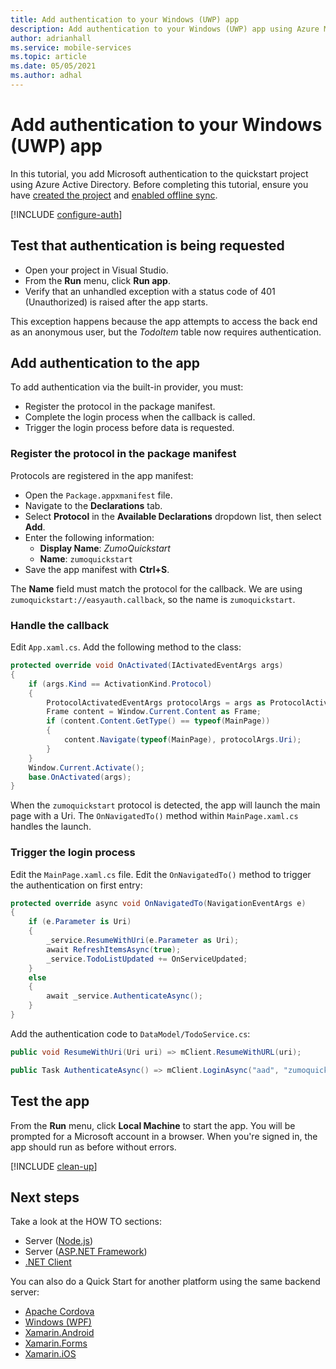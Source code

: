 ```yaml
---
title: Add authentication to your Windows (UWP) app
description: Add authentication to your Windows (UWP) app using Azure Mobile Apps with our tutorial.
author: adrianhall
ms.service: mobile-services
ms.topic: article
ms.date: 05/05/2021
ms.author: adhal
---
```


# Add authentication to your Windows (UWP) app

In this tutorial, you add Microsoft authentication to the quickstart project using Azure Active Directory. Before completing this tutorial, ensure you have [created the project](./index.md) and [enabled offline sync](./offline.md).

[!INCLUDE [configure-auth](../../includes/quickstart-configure-auth.md)]

## Test that authentication is being requested

* Open your project in Visual Studio. 
* From the **Run** menu, click **Run app**.
* Verify that an unhandled exception with a status code of 401 (Unauthorized) is raised after the app starts.

This exception happens because the app attempts to access the back end as an anonymous user, but the *TodoItem* table now requires authentication.

## Add authentication to the app

To add authentication via the built-in provider, you must:

* Register the protocol in the package manifest.
* Complete the login process when the callback is called.
* Trigger the login process before data is requested.

### Register the protocol in the package manifest

Protocols are registered in the app manifest:

* Open the `Package.appxmanifest` file.
* Navigate to the **Declarations** tab.
* Select **Protocol** in the **Available Declarations** dropdown list, then select **Add**.
* Enter the following information:
  * **Display Name**: _ZumoQuickstart_
  * **Name**: `zumoquickstart`
* Save the app manifest with **Ctrl+S**.

The **Name** field must match the protocol for the callback.  We are using `zumoquickstart://easyauth.callback`, so the name is `zumoquickstart`.

### Handle the callback

Edit `App.xaml.cs`.  Add the following method to the class:

``` csharp
protected override void OnActivated(IActivatedEventArgs args)
{
    if (args.Kind == ActivationKind.Protocol)
    {
        ProtocolActivatedEventArgs protocolArgs = args as ProtocolActivatedEventArgs;
        Frame content = Window.Current.Content as Frame;
        if (content.Content.GetType() == typeof(MainPage))
        {
            content.Navigate(typeof(MainPage), protocolArgs.Uri);
        }
    }
    Window.Current.Activate();
    base.OnActivated(args);
}
```

When the `zumoquickstart` protocol is detected, the app will launch the main page with a Uri.  The `OnNavigatedTo()` method within `MainPage.xaml.cs` handles the launch.

### Trigger the login process

Edit the `MainPage.xaml.cs` file.  Edit the `OnNavigatedTo()` method to trigger the authentication on first entry:

``` csharp
protected override async void OnNavigatedTo(NavigationEventArgs e)
{
    if (e.Parameter is Uri)
    {
        _service.ResumeWithUri(e.Parameter as Uri);
        await RefreshItemsAsync(true);
        _service.TodoListUpdated += OnServiceUpdated;
    }
    else
    {
        await _service.AuthenticateAsync();
    }
}
```

Add the authentication code to `DataModel/TodoService.cs`:

``` csharp
public void ResumeWithUri(Uri uri) => mClient.ResumeWithURL(uri);

public Task AuthenticateAsync() => mClient.LoginAsync("aad", "zumoquickstart");
```

## Test the app

From the **Run** menu, click **Local Machine** to start the app.  You will be prompted for a Microsoft account in a browser.  When you're signed in, the app should run as before without errors.

[!INCLUDE [clean-up](../../includes/quickstart-clean-up.md)]

## Next steps

Take a look at the HOW TO sections:

* Server ([Node.js](../../howto/server/nodejs.md))
* Server ([ASP.NET Framework](../../howto/server/dotnet-framework.md))
* [.NET Client](../../howto/client/dotnet.md)

You can also do a Quick Start for another platform using the same backend server:

* [Apache Cordova](../cordova/index.md)
* [Windows (WPF)](../wpf/index.md)
* [Xamarin.Android](../xamarin-android/index.md)
* [Xamarin.Forms](../xamarin-forms/index.md)
* [Xamarin.iOS](../xamarin-ios/index.md)
